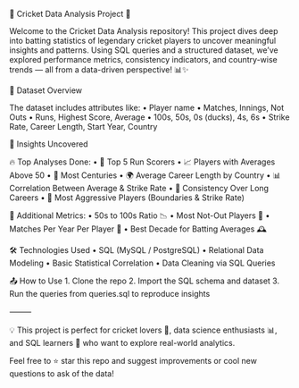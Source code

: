 🏏 Cricket Data Analysis Project 🚀

Welcome to the Cricket Data Analysis repository! This project dives deep into batting statistics of legendary cricket players to uncover meaningful insights and patterns. Using SQL queries and a structured dataset, we’ve explored performance metrics, consistency indicators, and country-wise trends — all from a data-driven perspective! 📊✨

📂 Dataset Overview

The dataset includes attributes like:
	•	Player name
	•	Matches, Innings, Not Outs
	•	Runs, Highest Score, Average
	•	100s, 50s, 0s (ducks), 4s, 6s
	•	Strike Rate, Career Length, Start Year, Country

🧠 Insights Uncovered

🔥 Top Analyses Done:
	•	🥇 Top 5 Run Scorers
	•	📈 Players with Averages Above 50
	•	💯 Most Centuries
	•	🌍 Average Career Length by Country
	•	📊 Correlation Between Average & Strike Rate
	•	🧱 Consistency Over Long Careers
	•	🏹 Most Aggressive Players (Boundaries & Strike Rate)

📌 Additional Metrics:
	•	50s to 100s Ratio 📉
	•	Most Not-Out Players 🙌
	•	Matches Per Year Per Player 📅
	•	Best Decade for Batting Averages 🕰️

🛠️ Technologies Used
	•	SQL (MySQL / PostgreSQL)
	•	Relational Data Modeling
	•	Basic Statistical Correlation
	•	Data Cleaning via SQL Queries

📤 How to Use
	1.	Clone the repo
	2.	Import the SQL schema and dataset
	3.	Run the queries from queries.sql to reproduce insights

⸻

💡 This project is perfect for cricket lovers 🏏, data science enthusiasts 📊, and SQL learners 🧠 who want to explore real-world analytics.

Feel free to ⭐ star this repo and suggest improvements or cool new questions to ask of the data!

